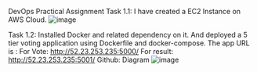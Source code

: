 DevOps Practical Assignment
Task 1.1:
I have created a EC2 Instance on AWS Cloud.
![image](https://github.com/MdRasel0/assignment-1/assets/52493009/e9aad2b1-e85a-44d7-b505-ee6bdad76a37)

 
Task 1.2: Installed Docker and related dependency on it. And deployed a 5 tier voting application using Dockerfile and docker-compose.
The app URL is :  For Vote: http://52.23.253.235:5000/
                  For result: http://52.23.253.235:5001/ 
Github: 
Diagram
 ![image](https://github.com/MdRasel0/assignment-1/assets/52493009/c878720d-c997-4f9e-9c1a-6900ce4b6b89)

